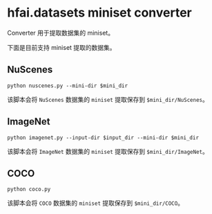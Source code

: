# hfai.datasets miniset converter

Converter 用于提取数据集的 miniset。

下面是目前支持 miniset 提取的数据集。

## NuScenes

```shell
python nuscenes.py --mini-dir $mini_dir
```

该脚本会将 `NuScenes` 数据集的 `miniset` 提取保存到 `$mini_dir/NuScenes`。


## ImageNet

```shell
python imagenet.py --input-dir $input_dir --mini-dir $mini_dir
```
该脚本会将 `ImageNet` 数据集的 `miniset` 提取保存到 `$mini_dir/ImageNet`。

## COCO

```shell
python coco.py
```
该脚本会将 `COCO` 数据集的 `miniset` 提取保存到 `$mini_dir/COCO`。